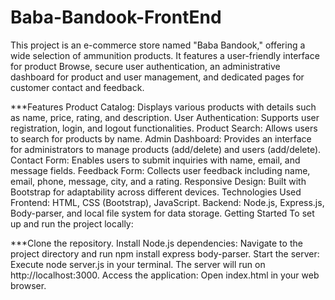 # Baba-Bandook-FrontEnd

This project is an e-commerce store named "Baba Bandook," offering a wide selection of ammunition products. It features a user-friendly interface for product Browse, secure user authentication, an administrative dashboard for product and user management, and dedicated pages for customer contact and feedback.

***Features
Product Catalog: Displays various products with details such as name, price, rating, and description.
User Authentication: Supports user registration, login, and logout functionalities.
Product Search: Allows users to search for products by name.
Admin Dashboard: Provides an interface for administrators to manage products (add/delete) and users (add/delete).
Contact Form: Enables users to submit inquiries with name, email, and message fields.
Feedback Form: Collects user feedback including name, email, phone, message, city, and a rating.
Responsive Design: Built with Bootstrap for adaptability across different devices.
Technologies Used
Frontend: HTML, CSS (Bootstrap), JavaScript.
Backend: Node.js, Express.js, Body-parser, and local file system for data storage.
Getting Started
To set up and run the project locally:

***Clone the repository.
Install Node.js dependencies: Navigate to the project directory and run npm install express body-parser.
Start the server: Execute node server.js in your terminal. The server will run on http://localhost:3000.
Access the application: Open index.html in your web browser.
